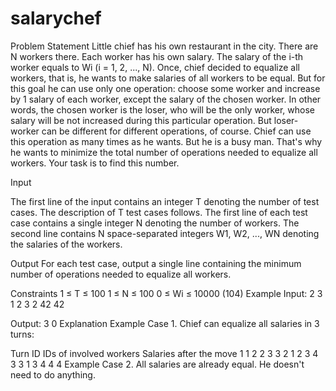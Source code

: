 # salarychef
Problem Statement
Little chief has his own restaurant in the city. There are N workers there. Each worker has his own salary. The salary of the i-th worker equals to Wi (i = 1, 2, ..., N). Once, chief decided to equalize all workers, that is, he wants to make salaries of all workers to be equal. But for this goal he can use only one operation: choose some worker and increase by 1 salary of each worker, except the salary of the chosen worker. In other words, the chosen worker is the loser, who will be the only worker, whose salary will be not increased during this particular operation. But loser-worker can be different for different operations, of course. Chief can use this operation as many times as he wants. But he is a busy man. That's why he wants to minimize the total number of operations needed to equalize all workers. Your task is to find this number.

Input

The first line of the input contains an integer T denoting the number of test cases. The description of T test cases follows. The first line of each test case contains a single integer N denoting the number of workers. The second line contains N space-separated integers W1, W2, ..., WN denoting the salaries of the workers.

Output
For each test case, output a single line containing the minimum number of operations needed to equalize all workers.

Constraints
1 ≤ T ≤ 100
1 ≤ N ≤ 100
0 ≤ Wi ≤ 10000 (104)
Example
Input:
2
3
1 2 3
2
42 42

Output:
3
0
Explanation
Example Case 1. Chief can equalize all salaries in 3 turns:

Turn ID	IDs of involved workers	Salaries after the move
1	1 2	2 3 3
2	1 2	3 4 3
3	1 3	4 4 4
Example Case 2. All salaries are already equal. He doesn't need to do anything.
